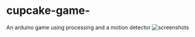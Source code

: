 # cupcake-game-
An arduino game using processing and a motion detector
![screenshots](https://user-images.githubusercontent.com/36361340/36546165-5e8798b4-17f3-11e8-9bfb-1e9df28ac77f.PNG)
 


